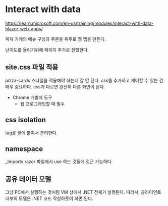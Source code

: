 # Interact with data 

https://learn.microsoft.com/en-us/training/modules/interact-with-data-blazor-web-apps/

피자 가게의 메뉴 구성과 주문을 위주로 웹 앱을 만든다. 

난이도를 올리기위해 페이지 추가로 진행한다. 

## site.css 파일 적용 

pizza-cards 스타일을 적용해야 하는데 잘 안 된다. 
css를 추가하고 제어할 수 있는 건 매우 중요하다. 
css가 다르면 완전히 다른 화면이 된다. 

- Chrome 개발자 도구 
  - 웹 프로그래밍할 때 필수 

## css isolation 

tag를 앞에 붙여서 분리한다. 

## namespace 

_Imports.razor 파일에서 use 하는 것들에 접근 가능하다. 


## 공유 데이터 모델 

그냥 PC에서 실행하는 것처럼 VM 상에서 .NET 전체가 실행된다. 
따라서, 클라이언트 내부의 모델은 .NET 코드 작성하듯이 하면 된다. 

